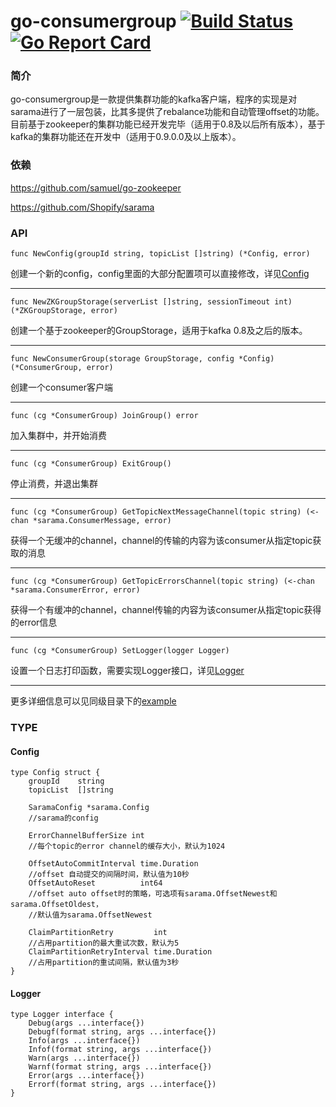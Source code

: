 # go-consumergroup [![Build Status](https://travis-ci.org/meitu/go-consumergroup.svg?branch=master)](https://travis-ci.org/meitu/go-consumergroup) [![Go Report Card](https://goreportcard.com/badge/github.com/meitu/go-consumergroup)](https://goreportcard.com/report/github.com/meitu/go-consumergroup)

### 简介
go-consumergroup是一款提供集群功能的kafka客户端，程序的实现是对sarama进行了一层包装，比其多提供了rebalance功能和自动管理offset的功能。目前基于zookeeper的集群功能已经开发完毕（适用于0.8及以后所有版本），基于kafka的集群功能还在开发中（适用于0.9.0.0及以上版本）。

### 依赖
<https://github.com/samuel/go-zookeeper>

<https://github.com/Shopify/sarama>

### API
``` golang
func NewConfig(groupId string, topicList []string) (*Config, error)
```
创建一个新的config，config里面的大部分配置项可以直接修改，详见[Config](#config)

---

``` golang
func NewZKGroupStorage(serverList []string, sessionTimeout int) (*ZKGroupStorage, error) 
```

创建一个基于zookeeper的GroupStorage，适用于kafka 0.8及之后的版本。

---

``` golang
func NewConsumerGroup(storage GroupStorage, config *Config) (*ConsumerGroup, error)
```

创建一个consumer客户端

---

``` golang
func (cg *ConsumerGroup) JoinGroup() error
```

加入集群中，并开始消费

---

``` golang
func (cg *ConsumerGroup) ExitGroup()
```

停止消费，并退出集群

---

``` golang
func (cg *ConsumerGroup) GetTopicNextMessageChannel(topic string) (<-chan *sarama.ConsumerMessage, error) 
```

获得一个无缓冲的channel，channel的传输的内容为该consumer从指定topic获取的消息

---

``` golang 
func (cg *ConsumerGroup) GetTopicErrorsChannel(topic string) (<-chan *sarama.ConsumerError, error) 
```

获得一个有缓冲的channel，channel传输的内容为该consumer从指定topic获得的error信息

---

``` golang
func (cg *ConsumerGroup) SetLogger(logger Logger)
```

设置一个日志打印函数，需要实现Logger接口，详见[Logger](#logger)

---

更多详细信息可以见同级目录下的[example](example/example.go)

### TYPE
#### Config 

``` golang
type Config struct {
	groupId    string
	topicList  []string
	
	SaramaConfig *sarama.Config 
	//sarama的config

	ErrorChannelBufferSize int 
	//每个topic的error channel的缓存大小，默认为1024
	
	OffsetAutoCommitInterval time.Duration
	//offset 自动提交的间隔时间，默认值为10秒
	OffsetAutoReset          int64  
	//offset auto offset时的策略，可选项有sarama.OffsetNewest和sarama.OffsetOldest，
	//默认值为sarama.OffsetNewest

	ClaimPartitionRetry         int
	//占用partition的最大重试次数，默认为5
	ClaimPartitionRetryInterval time.Duration
	//占用partition的重试间隔，默认值为3秒
}
```

#### Logger

``` golang
type Logger interface {
	Debug(args ...interface{})
	Debugf(format string, args ...interface{})
	Info(args ...interface{})
	Infof(format string, args ...interface{})
	Warn(args ...interface{})
	Warnf(format string, args ...interface{})
	Error(args ...interface{})
	Errorf(format string, args ...interface{})
}
```




